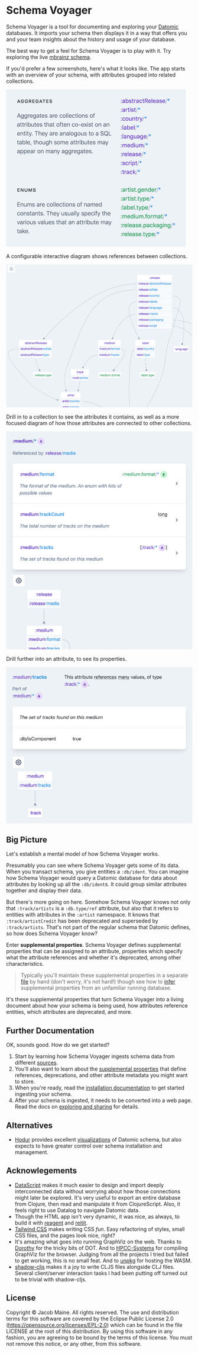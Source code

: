 # Schema Voyager

Schema Voyager is a tool for documenting and exploring your [Datomic](https://www.datomic.com/) databases.
It imports your schema then displays it in a way that offers you and your team insights about the history and usage of your database.

The best way to get a feel for Schema Voyager is to play with it.
Try exploring the live [mbrainz schema](https://focused-kepler-9497ed.netlify.app).

If you'd prefer a few screenshots, here's what it looks like.
The app starts with an overview of your schema, with attributes grouped into related collections.

![Screenshot of the listing of aggregate and enum collections on the Schema Voyager homepage](doc/collections.png)

A configurable interactive diagram shows references between collections.

![Screenshot of the connections diagram on the Schema Voyager homepage](doc/collections_diagram.png)

Drill in to a collection to see the attributes it contains, as well as a more focused diagram of how those attributes are connected to other collections.

![Screenshot of the attributes list and the connections diagram on the Schema Voyager aggregate page](doc/aggregate.png)


Drill further into an attribute, to see its properties.

![Screenshot of the attribute details on the Schema Voyager attribute page](doc/attribute.png)

## Big Picture

Let's establish a mental model of how Schema Voyager works.

Presumably you can see where Schema Voyager gets some of its data.
When you transact schema, you give entities a `:db/ident`.
You can imagine how Schema Voyager would query a Datomic database for data about attributes by looking up all the `:db/ident`s.
It could group similar attributes together and display their data.

But there's more going on here.
Somehow Schema Voyager knows not only that `:track/artists` is a `:db.type/ref` attribute, but also that it refers to entities with attributes in the `:artist` namespace.
It knows that `:track/artistCredit` has been deprecated and superseded by `:track/artists`.
That's not part of the regular schema that Datomic defines, so how does Schema Voyager know?

Enter **supplemental properties**.
Schema Voyager defines supplemental properties that can be assigned to an attribute, properties which specify what the attribute references and whether it's deprecated, among other characteristics.

> Typically you'll maintain these supplemental properties in a separate [file](doc/sources.md#file-source) by hand (don't worry, it's not hard!) though see how to [infer](doc/datomic-inference.md) supplemental properties from an unfamiliar running database.

It's these supplemental properties that turn Schema Voyager into a living document about how your schema is being used, how attributes reference entities, which attributes are deprecated, and more.


## Further Documentation

OK, sounds good.
How do we get started?

1. Start by learning how Schema Voyager ingests schema data from different [sources](doc/sources.md).
2. You'll also want to learn about the [supplemental properties](doc/annotation.md) that define references, deprecations, and other attribute metadata you might want to store. 
3. When you're ready, read the [installation documentation](doc/installation.md) to get started ingesting your schema.
4. After your schema is ingested, it needs to be converted into a web page. Read the docs on [exploring and sharing](doc/exploring-and-sharing.md) for details.


## Alternatives

* [Hodur](https://github.com/hodur-org/hodur-engine) provides excellent [visualizations](https://github.com/hodur-org/hodur-visualizer-schema) of Datomic schema, but also expects to have greater control over schema installation and management.

## Acknowlegements

* [DataScript](https://github.com/tonsky/datascript) makes it much easier to design and import deeply interconnected data without worrying about how those connections might later be explored.
  It's very useful to export an entire database from Clojure, then read and manipulate it from ClojureScript.
  Also, it feels right to use Datalog to navigate Datomic data.
* Though the HTML app isn't very dynamic, it was nice, as always, to build it with [reagent](https://reagent-project.github.io/) and [reitit](https://metosin.github.io/reitit/).
* [Tailwind CSS](https://tailwindcss.com/) makes writing CSS _fun_.
  Easy refactoring of styles, small CSS files, and the pages look nice, right?
* It's amazing what goes into running GraphViz on the web.
  Thanks to [Dorothy](https://github.com/cemerick/dorothy) for the tricky bits of DOT.
  And to [HPCC-Systems](https://github.com/hpcc-systems/hpcc-js-wasm) for compiling GraphViz for the browser.
  Judging from all the projects I tried but failed to get working, this is no small feat.
  And to [unpkg](https://unpkg.com/) for hosting the WASM.
* [shadow-cljs](http://shadow-cljs.org/) makes it a joy to write CLJS files alongside CLJ files.
  Several client/server interaction tasks I had been putting off turned out to be trivial with shadow-cljs.

## License

Copyright © Jacob Maine.
All rights reserved.
The use and distribution terms for this software are covered by the Eclipse Public License 2.0 (https://opensource.org/licenses/EPL-2.0) which can be found in the file LICENSE at the root of this distribution.
By using this software in any fashion, you are agreeing to be bound by the terms of this license.
You must not remove this notice, or any other, from this software.
